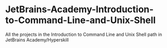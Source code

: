 # JetBrains-Academy-Introduction-to-Command-Line-and-Unix-Shell
All the projects in the Introduction to Command Line and Unix Shell path in JetBrains Academy/Hyperskill
